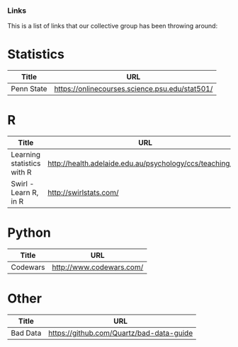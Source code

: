 ### Links
This is a list of links that our collective group has been throwing around:

# Statistics

|Title | URL|
------|-----
Penn State|https://onlinecourses.science.psu.edu/stat501/

# R
|Title | URL|
------|-----
Learning statistics with R| http://health.adelaide.edu.au/psychology/ccs/teaching/lsr/
Swirl - Learn R, in R|http://swirlstats.com/


# Python
|Title | URL|
------|-----
Codewars|http://www.codewars.com/

# Other
|Title | URL|
------|-----
Bad Data|https://github.com/Quartz/bad-data-guide
